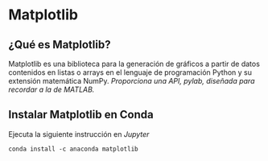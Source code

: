 
# Matplotlib

## ¿Qué es Matplotlib?

Matplotlib es una biblioteca para la generación de gráficos a partir de datos contenidos en listas o arrays en el lenguaje de programación Python y su extensión matemática NumPy. _Proporciona una API, pylab, diseñada para recordar a la de MATLAB._

## Instalar Matplotlib en Conda

Ejecuta la siguiente instrucción en *Jupyter*

```console
conda install -c anaconda matplotlib
```
